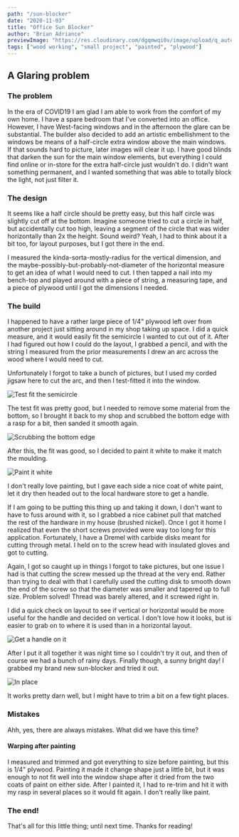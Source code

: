 ```yaml
---
path: "/sun-blocker"
date: "2020-11-03"
title: "Office Sun Blocker"
author: "Brian Adriance"
previewImage: "https://res.cloudinary.com/dgqmwqi0v/image/upload/q_auto,f_auto,w_800/blog-posts/sun-blocker/23778E4A-90AC-4754-B220-C03F57800622_gc5dkc"
tags: ["wood working", "small project", "painted", "plywood"]
---
```


## A Glaring problem

### The problem

In the era of COVID19 I am glad I am able to work from the comfort of my own home. I have a spare bedroom that I've converted into an office. However, I have
West-facing windows and in the afternoon the glare can be substantial. The builder also decided to add an artistic embellishment to the windows be means of a
half-circle extra window above the main windows. If that sounds hard to picture, later images will clear it up. I have good blinds that darken the sun for the main
window elements, but everything I could find online or in-store for the extra half-circle just wouldn't do. I didn't want something permanent, and I wanted something that was able to totally block the light, not just filter it.

### The design

It seems like a half circle should be pretty easy, but this half circle was slightly cut off at the bottom. Imagine someone tried to cut a circle in half, but accidentally cut too high, leaving a segment of the circle that was wider horizontally than 2x the height. Sound weird? Yeah, I had to think about it a bit too, for layout purposes, but I got there in the end.

I measured the kinda-sorta-mostly-radius for the vertical dimension, and the maybe-possibly-but-probably-not-diameter of the horizontal measure to get an idea of what I would need to cut. I then tapped a nail into my bench-top and played around with a piece of string, a measuring tape, and a piece of plywood until I got the dimensions I needed.

### The build

I happened to have a rather large piece of 1/4" plywood left over from another project just sitting around in my shop taking up space. I did a quick measure, and it would easily fit the semicircle I wanted to cut out of it. After I had figured out how I could do the layout, I grabbed a pencil, and with the string I measured from the prior measurements I drew an arc across the wood where I would need to cut.

Unfortunately I forgot to take a bunch of pictures, but I used my corded jigsaw here to cut the arc, and then I test-fitted it into the window.

![Test fit the semicircle](https://res.cloudinary.com/dgqmwqi0v/image/upload/q_auto,f_auto,w_2048/blog-posts/sun-blocker/7479ADBB-883A-4F53-839D-2A990A1DE2B1_fefw2a)

The test fit was pretty good, but I needed to remove some material from the bottom, so I brought it back to my shop and scrubbed the bottom edge with a rasp for a bit, then sanded it smooth again.

![Scrubbing the bottom edge](https://res.cloudinary.com/dgqmwqi0v/image/upload/q_auto,f_auto,w_2048/blog-posts/sun-blocker/F1A90E42-F73D-4B44-BB79-4AE46C810A18_adh8lj)

After this, the fit was good, so I decided to paint it white to make it match the moulding.

![Paint it white](https://res.cloudinary.com/dgqmwqi0v/image/upload/q_auto,f_auto,w_2048/blog-posts/sun-blocker/7B4C6AC1-24B4-41A1-90B4-98138D037A48_nkylpl)

I don't really love painting, but I gave each side a nice coat of white paint, let it dry then headed out to the local hardware store to get a handle.

If I am going to be putting this thing up and taking it down, I don't want to have to fuss around with it, so I grabbed a nice cabinet pull that matched the rest of the hardware in my house (brushed nickel). Once I got it home I realized that even the short screws provided were way too long for this application. Fortunately, I have a Dremel with carbide disks meant for cutting through metal. I held on to the screw head with insulated gloves and got to cutting.

Again, I got so caught up in things I forgot to take pictures, but one issue I had is that cutting the screw messed up the thread at the very end. Rather than trying to deal with that I carefully used the cutting disk to smooth down the end of the screw so that the diameter was smaller and tapered up to full size. Problem solved! Thread was barely altered, and it screwed right in.

I did a quick check on layout to see if vertical or horizontal would be more useful for the handle and decided on vertical. I don't love how it looks, but is easier to grab on to where it is used than in a horizontal layout.

![Get a handle on it](https://res.cloudinary.com/dgqmwqi0v/image/upload/q_auto,f_auto,w_2048/blog-posts/sun-blocker/42B7B742-4AB5-4900-8573-9E32B56C2F0B_kyjsfq)

After I put it all together it was night time so I couldn't try it out, and then of course we had a bunch of rainy days. Finally though, a sunny bright day! I grabbed my brand new sun-blocker and tried it out.

![In place](https://res.cloudinary.com/dgqmwqi0v/image/upload/q_auto,f_auto,w_2048/blog-posts/sun-blocker/23778E4A-90AC-4754-B220-C03F57800622_gc5dkc)

It works pretty darn well, but I might have to trim a bit on a few tight places.

### Mistakes

Ahh, yes, there are always mistakes. What did we have this time?

#### Warping after painting

I measured and trimmed and got everything to size before painting, but this is 1/4" plywood. Painting it made it change shape just a little bit, but it was enough to not fit well into the window shape after it dried from the two coats of paint on either side. After I painted it, I had to re-trim and hit it with my rasp in several places so it would fit again. I don't really like paint.

### The end!

That's all for this little thing; until next time. Thanks for reading!
